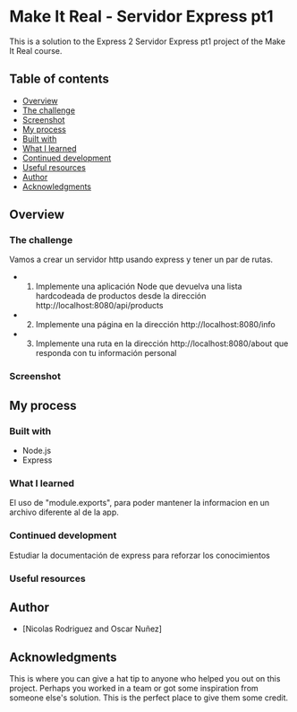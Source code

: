 # Make It Real - Servidor Express pt1

This is a solution to the Express 2 Servidor Express pt1 project of the Make It Real course.

## Table of contents

  - [Overview](#overview)
  - [The challenge](#the-challenge)
  - [Screenshot](#screenshot)
  - [My process](#my-process)
  - [Built with](#built-with)
  - [What I learned](#what-i-learned)
  - [Continued development](#continued-development)
  - [Useful resources](#useful-resources)
  - [Author](#author)
  - [Acknowledgments](#acknowledgments)


## Overview

### The challenge

Vamos a crear un servidor http usando express y tener un par de rutas.
- 1. Implemente una aplicación Node que devuelva una lista hardcodeada de productos desde la dirección http://localhost:8080/api/products
- 2. Implemente una página en la dirección http://localhost:8080/info
- 3. Implemente una ruta en la dirección http://localhost:8080/about que responda con tu información personal

### Screenshot

## My process

### Built with

- Node.js
- Express

### What I learned

El uso de "module.exports", para poder mantener la informacion en un archivo diferente al de la app. 


### Continued development

Estudiar la documentación de express para reforzar los conocimientos

### Useful resources


## Author

- [Nicolas Rodriguez and Oscar Nuñez]



## Acknowledgments

This is where you can give a hat tip to anyone who helped you out on this project. Perhaps you worked in a team or got some inspiration from someone else's solution. This is the perfect place to give them some credit.

